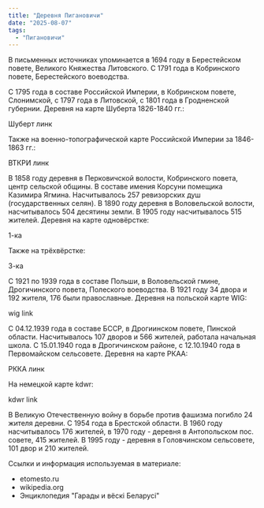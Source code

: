 ```yaml
---
title: "Деревня Пигановичи"
date: "2025-08-07"
tags: 
  - "Пигановичи"
---
```


В письменных источниках упоминается в 1694 году в Берестейском повете, Великого Княжества Литовского. С 1791 года в Кобринского повете, Берестейского воеводства.

С 1795 года в составе Российской Империи, в Кобринском повете, Слонимской, с 1797 года в Литовской, с 1801 года в Гродненской губернии. Деревня на карте Шуберта 1826-1840 гг.:

Шуберт линк

Также на военно-топографической карте Российской Империи за 1846-1863 гг.:

ВТКРИ линк

В 1858 году деревня в Перковичской волости, Кобринского повета, центр сельской общины. В составе имения Корсуни помещика Казимира Ягмина. Насчитывалось 257 ревизорских душ (государственных селян). В 1890 году деревня в Воловельской волости, насчитывалось 504 десятины земли. В 1905 году насчитывалось 515 жителей. Деревня на карте одновёрстке:

1-ка

Также на трёхвёрстке:

3-ка

С 1921 по 1939 года в составе Польши, в Воловельской гмине, Дрогичинского повета, Полеского воеводства. В 1921 году 34 двора и 192 жителя, 176 были православные. Деревня на польской карте WIG:

wig link

С 04.12.1939 года в составе БССР, в Дрогиинском повете, Пинской области. Насчитывалось 107 дворов и 566 жителей, работала начальная школа. С 15.01.1940 года в Дрогичинском районе, с 12.10.1940 года в Первомайском сельсовете. Деревня на карте РКАА:

РККА линк

На немецкой карте kdwr:

kdwr link

В Великую Отечественную войну в борьбе против фашизма погибло 24 жителя деревни. С 1954 года в Брестской области. В 1960 году насчитывалось 176 жителей, в 1970 году - деревня в Антопольском пос. совете, 415 жителей. В 1995 году - деревня в Головчинском сельсовете, 101 двор и 210 жителей.

Ссылки и информация используемая в материале:
- etomesto.ru
- wikipedia.org
- Энциклопедия "Гарады и вёскi Беларусi"
